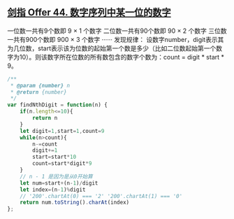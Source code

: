 ## [剑指 Offer 44. 数字序列中某一位的数字](https://leetcode-cn.com/problems/shu-zi-xu-lie-zhong-mou-yi-wei-de-shu-zi-lcof/)

一位数一共有9个数即 9 × 1 个数字
二位数一共有90个数即 90 × 2 个数字
三位数一共有900个数即 900 × 3 个数字
······
发现规律：
设数字number，digit表示其为几位数，start表示该为位数的起始第一个数是多少（比如二位数起始第一个数字为10）。则该数字所在位数的所有数包含的数字个数为：count = digit * start * 9。

```js
/**
 * @param {number} n
 * @return {number}
 */
var findNthDigit = function(n) {
    if(n.length<=10){
        return n
    }      
    let digit=1,start=1,count=9
    while(n>count){
        n-=count
        digit+=1
        start=start*10
        count=start*digit*9
    }
    // n - 1 是因为是从0开始算
    let num=start+(n-1)/digit
    let index=(n-1)%digit
    // '200'.chartAt(0) === '2' '200'.chartAt(1) === '0'
    return num.toString().charAt(index)
};
```

